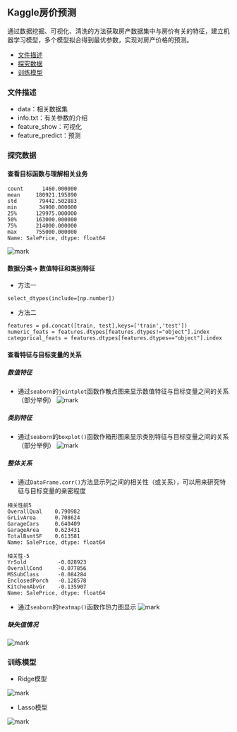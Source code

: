
## Kaggle房价预测
通过数据挖掘、可视化、清洗的方法获取房产数据集中与房价有关的特征，建立机器学习模型，多个模型拟合得到最优参数，实现对房产价格的预测。
* [文件描述](#文件描述)
* [探究数据](#探究数据)
* [训练模型](#训练模型)


### 文件描述
* data：相关数据集
* info.txt：有关参数的介绍
* feature_show：可视化
* feature_predict：预测

### 探究数据
#### 查看目标函数与理解相关业务
```
count      1460.000000
mean     180921.195890
std       79442.502883
min       34900.000000
25%      129975.000000
50%      163000.000000
75%      214000.000000
max      755000.000000
Name: SalePrice, dtype: float64
```
![mark](http://p1mjzrkoc.bkt.clouddn.com/blog/180331/mFB5CKFKdc.png?imageslim)

#### 数据分类-> 数值特征和类别特征
* 方法一
```
select_dtypes(include=[np.number])
```
* 方法二
```
features = pd.concat([train, test],keys=['train','test'])
numeric_feats = features.dtypes[features.dtypes!="object"].index
categorical_feats = features.dtypes[features.dtypes=="object"].index
```

#### 查看特征与目标变量的关系
##### 数值特征
* 通过`seaborn`的`jointplot`函数作散点图来显示数值特征与目标变量之间的关系（部分举例）
![mark](http://p1mjzrkoc.bkt.clouddn.com/blog/180331/GLL1aDDel3.png?imageslim)

##### 类别特征
* 通过`seaborn`的`boxplot()`函数作箱形图来显示类别特征与目标变量之间的关系（部分举例）
![mark](http://p1mjzrkoc.bkt.clouddn.com/blog/180331/Ba4ajKfg5e.png?imageslim)

##### 整体关系
* 通过`DataFrame.corr()`方法显示列之间的相关性（或关系），可以用来研究特征与目标变量的亲密程度
```
相关性前5
OverallQual    0.790982
GrLivArea      0.708624
GarageCars     0.640409
GarageArea     0.623431
TotalBsmtSF    0.613581
Name: SalePrice, dtype: float64 

相关性-5
YrSold          -0.028923
OverallCond     -0.077856
MSSubClass      -0.084284
EnclosedPorch   -0.128578
KitchenAbvGr    -0.135907
Name: SalePrice, dtype: float64 
```
* 通过`seaborn`的`heatmap()`函数作热力图显示
![mark](http://p1mjzrkoc.bkt.clouddn.com/blog/180331/6JA27IjA93.png?imageslim)

##### 缺失值情况
![mark](http://p1mjzrkoc.bkt.clouddn.com/blog/180331/69JLc3GhGK.png?imageslim)

### 训练模型
* Ridge模型

![mark](http://p1mjzrkoc.bkt.clouddn.com/blog/180331/kLf32b5iLD.png?imageslim)

* Lasso模型

![mark](http://p1mjzrkoc.bkt.clouddn.com/blog/180331/480ajDlgIc.png?imageslim)
